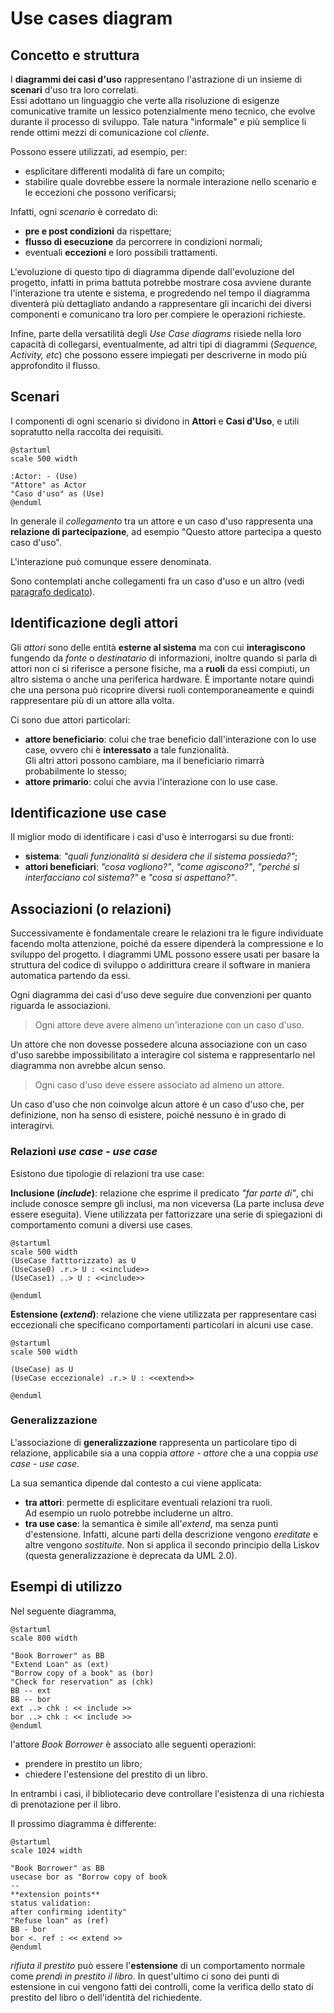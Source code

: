 # Use cases diagram

## Concetto e struttura

I **diagrammi dei casi d'uso** rappresentano l'astrazione di un insieme di **scenari** d'uso tra loro correlati. \
Essi adottano un linguaggio che verte alla risoluzione di esigenze comunicative tramite un lessico potenzialmente meno
tecnico, che evolve durante il processo di sviluppo.
Tale natura "informale" e più semplice li rende ottimi mezzi di comunicazione col *cliente*.

Possono essere utilizzati, ad esempio, per:

* esplicitare differenti modalità di fare un compito;
* stabilire quale dovrebbe essere la normale interazione nello scenario e le eccezioni che possono verificarsi;

Infatti, ogni _scenario_ è corredato di:

* __pre e post condizioni__ da rispettare;
* __flusso di esecuzione__ da percorrere in condizioni normali;
* eventuali __eccezioni__ e loro possibili trattamenti.

L'evoluzione di questo tipo di diagramma dipende dall'evoluzione del progetto, infatti in prima battuta potrebbe
mostrare cosa avviene durante l'interazione tra utente e sistema,
e progredendo nel tempo il diagramma diventerà più dettagliato andando a rappresentare gli incarichi dei diversi
componenti e comunicano tra loro per compiere le operazioni richieste.

Infine, parte della versatilità degli *Use Case diagrams* risiede nella loro capacità di collegarsi, eventualmente, ad
altri tipi di diagrammi (*Sequence, Activity, etc*) che possono essere impiegati per descriverne in modo più
approfondito il flusso.

## Scenari

I componenti di ogni scenario si dividono in **Attori** e **Casi d'Uso**, e utili sopratutto nella raccolta dei requisiti.

```plantuml
@startuml
scale 500 width

:Actor: - (Use)
"Attore" as Actor
"Caso d'uso" as (Use)
@enduml
```

In generale il *collegamento* tra un attore e un caso d'uso rappresenta una __relazione di partecipazione__, ad esempio
"Questo attore partecipa a questo caso d'uso".

L'interazione può comunque essere denominata.

Sono contemplati anche collegamenti fra un caso d'uso e un altro (vedi [paragrafo dedicato](#assoc-ucuc)).

## Identificazione degli attori

Gli _attori_ sono delle entità **esterne al sistema** ma con cui **interagiscono** fungendo da *fonte* o
*destinatario* di informazioni, inoltre quando si parla di attori non ci si riferisce a persone fisiche, ma a **ruoli** 
da essi compiuti, un altro sistema o anche una periferica hardware.
È importante notare quindi che una persona può ricoprire diversi ruoli contemporaneamente e quindi rappresentare più 
di un attore alla volta.

Ci sono due attori particolari:

* **attore beneficiario**: colui che trae beneficio dall'interazione con lo use case, ovvero chi è **interessato** a
  tale funzionalità. \
  Gli altri attori possono cambiare, ma il beneficiario rimarrà probabilmente lo stesso;
* **attore primario**: colui che avvia l'interazione con lo use case.

## Identificazione use case

Il miglior modo di identificare i casi d'uso è interrogarsi su due fronti:

* **sistema**: _"quali funzionalità si desidera che il sistema possieda?"_;
* **attori beneficiari**: _"cosa vogliono?"_, _"come agiscono?"_, _"perché si interfacciano col sistema?"_ e _"cosa si
  aspettano?"_.

## Associazioni (o relazioni)

Successivamente è fondamentale creare le relazioni tra le figure individuate facendo molta attenzione, poiché da
essere dipenderà la compressione e lo sviluppo del progetto. I diagrammi UML possono essere usati per basare la
struttura del codice di sviluppo o addirittura creare il software in maniera automatica partendo da essi.

Ogni diagramma dei casi d'uso deve seguire due convenzioni per quanto riguarda le associazioni.

> Ogni attore deve avere almeno un'interazione con un caso d'uso.

Un attore che non dovesse possedere alcuna associazione con un caso d'uso sarebbe impossibilitato a interagire col
sistema e rappresentarlo nel diagramma non avrebbe alcun senso.

> Ogni caso d'uso deve essere associato ad almeno un attore.

Un caso d'uso che non coinvolge alcun attore è un caso d'uso che, per definizione, non ha senso di esistere, poiché
nessuno è in grado di interagirvi.

### <a name="assoc-ucuc"></a>Relazioni _use case - use case_

Esistono due tipologie di relazioni tra use case:

**Inclusione (*include*)**: relazione che esprime il predicato *"far parte di"*, chi include conosce sempre gli inclusi,
ma non viceversa (La parte inclusa *deve* essere eseguita).
Viene utilizzata per fattorizzare una serie di spiegazioni di comportamento comuni a diversi use cases.

```plantuml
@startuml
scale 500 width
(UseCase fatttorizzato) as U
(UseCase0) .r.> U : <<include>>
(UseCase1) ..> U : <<include>>

@enduml
```

**Estensione (*extend*)**: relazione che viene utilizzata per rappresentare casi eccezionali che specificano
  comportamenti particolari in alcuni use case.

```plantuml
@startuml
scale 500 width

(UseCase) as U
(UseCase eccezionale) .r.> U : <<extend>>

@enduml
```

### Generalizzazione

L'associazione di **generalizzazione** rappresenta un particolare tipo di relazione, applicabile sia a una coppia
*attore - attore* che a una coppia *use case - use case*.

La sua semantica dipende dal contesto a cui viene applicata:

* **tra attori**: permette di esplicitare eventuali relazioni tra ruoli. \
  Ad esempio un ruolo potrebbe includerne un altro.
* **tra use case**: la semantica è simile all'*extend*, ma senza punti d'estensione. Infatti, alcune parti della
  descrizione vengono *ereditate* e altre vengono *sostituite*. Non si applica il secondo principio della Liskov (questa generalizzazione è deprecata da UML 2.0).

## Esempi di utilizzo

Nel seguente diagramma,

```plantuml
@startuml
scale 800 width

"Book Borrower" as BB
"Extend Loan" as (ext)
"Borrow copy of a book" as (bor)
"Check for reservation" as (chk)
BB -- ext
BB -- bor
ext ..> chk : << include >>
bor ..> chk : << include >>
@enduml
```

l'attore _Book Borrower_ è associato alle seguenti operazioni:

- prendere in prestito un libro;
- chiedere l'estensione del prestito di un libro.

In entrambi i casi, il bibliotecario deve controllare l'esistenza di una richiesta di prenotazione per il libro.

Il prossimo diagramma è differente:

```plantuml
@startuml
scale 1024 width

"Book Borrower" as BB
usecase bor as "Borrow copy of book
--
**extension points**
status validation:
after confirming identity"
"Refuse loan" as (ref)
BB - bor
bor <. ref : << extend >>
@enduml
```

_rifiuta il prestito_ può essere l'__estensione__ di un comportamento normale come _prendi in prestito il libro_.
In quest'ultimo ci sono dei punti di estensione in cui vengono fatti dei controlli, come la verifica dello stato di
prestito del libro o dell'identità del richiedente.
